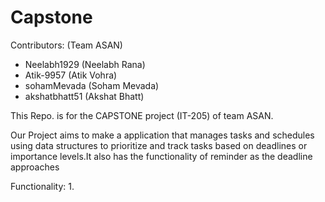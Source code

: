 # Capstone

Contributors:
(Team ASAN)
* Neelabh1929 (Neelabh Rana)
* Atik-9957 (Atik Vohra)
* sohamMevada (Soham Mevada)
* akshatbhatt51 (Akshat Bhatt)

This Repo. is for the CAPSTONE project (IT-205) of team ASAN.

Our Project aims to make a application that manages tasks and schedules using data structures to
prioritize and track tasks based on deadlines or importance levels.It also has the functionality of reminder as the deadline approaches

Functionality:
1. 
